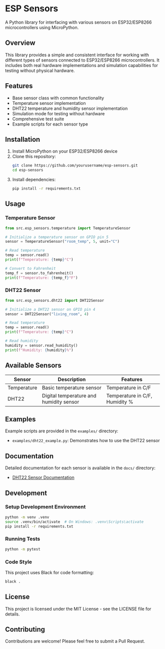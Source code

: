 # ESP Sensors

A Python library for interfacing with various sensors on ESP32/ESP8266 microcontrollers using MicroPython.

## Overview

This library provides a simple and consistent interface for working with different types of sensors connected to ESP32/ESP8266 microcontrollers. It includes both real hardware implementations and simulation capabilities for testing without physical hardware.

## Features

- Base sensor class with common functionality
- Temperature sensor implementation
- DHT22 temperature and humidity sensor implementation
- Simulation mode for testing without hardware
- Comprehensive test suite
- Example scripts for each sensor type

## Installation

1. Install MicroPython on your ESP32/ESP8266 device
2. Clone this repository:
   ```bash
   git clone https://github.com/yourusername/esp-sensors.git
   cd esp-sensors
   ```
3. Install dependencies:
   ```bash
   pip install -r requirements.txt
   ```

## Usage

### Temperature Sensor

```python
from src.esp_sensors.temperature import TemperatureSensor

# Initialize a temperature sensor on GPIO pin 5
sensor = TemperatureSensor("room_temp", 5, unit="C")

# Read temperature
temp = sensor.read()
print(f"Temperature: {temp}°C")

# Convert to Fahrenheit
temp_f = sensor.to_fahrenheit()
print(f"Temperature: {temp_f}°F")
```

### DHT22 Sensor

```python
from src.esp_sensors.dht22 import DHT22Sensor

# Initialize a DHT22 sensor on GPIO pin 4
sensor = DHT22Sensor("living_room", 4)

# Read temperature
temp = sensor.read()
print(f"Temperature: {temp}°C")

# Read humidity
humidity = sensor.read_humidity()
print(f"Humidity: {humidity}%")
```

## Available Sensors

| Sensor | Description | Features |
|--------|-------------|----------|
| Temperature | Basic temperature sensor | Temperature in C/F |
| DHT22 | Digital temperature and humidity sensor | Temperature in C/F, Humidity % |

## Examples

Example scripts are provided in the `examples/` directory:

- `examples/dht22_example.py`: Demonstrates how to use the DHT22 sensor

## Documentation

Detailed documentation for each sensor is available in the `docs/` directory:

- [DHT22 Sensor Documentation](docs/dht22_sensor.md)

## Development

### Setup Development Environment

```bash
python -m venv .venv
source .venv/bin/activate  # On Windows: .venv\Scripts\activate
pip install -r requirements.txt
```

### Running Tests

```bash
python -m pytest
```

### Code Style

This project uses Black for code formatting:

```bash
black .
```

## License

This project is licensed under the MIT License - see the LICENSE file for details.

## Contributing

Contributions are welcome! Please feel free to submit a Pull Request.